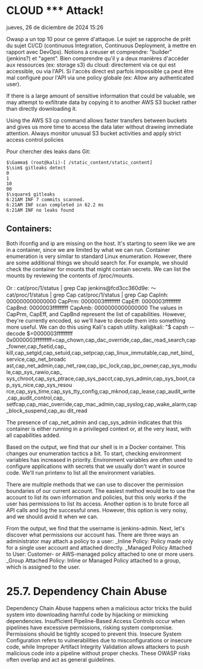 
# CLOUD *** Attack!

jueves, 26 de diciembre de 2024 15:26

Owasp a un top 10 pour ce genre d'attaque.
Le sujet se rapproche de prêt du sujet CI/CD (continuous Integration, Continuous Deployment, à mettre en rapport avec DevOps). Notions à creuser et comprendre: "builder" (jenkins?) et "agent". Bien comprendre qu'il y a deux manières d'accéder aux ressources (ex: storage s3) du cloud: directement via ce qui est accessible, ou via l'API. Si l'accès direct est parfois impossible ça peut être mal configuré pour l'API via une policy globale (ex: Allow any authenticated user).

If there is a large amount of sensitive information that could be valuable, we may attempt to exfiltrate data by copying it to another AWS S3 bucket rather than directly downloading it.

Using the AWS S3 cp command allows faster transfers between buckets and gives us more time to access the data later without drawing immediate attention. Always monitor unusual S3 bucket activities and apply strict access control policies

Pour chercher des leaks dans Git:
```
$\Gamma$ (root@kali)-[ /static_content/static_content]
$\sim$ gitleaks detect
0
1
10
00
$\square$ gitleaks
6:21AM INF 7 commits scanned.
6:21AM INF scan completed in 62.2 ms
6:21AM INF no leaks found
```

## Containers:

Both ifconfig and ip are missing on the host. It's starting to seem like we are in a container, since we are limited by what we can run. Container enumeration is very similar to standard Linux enumeration. However, there are some additional things we should search for. For example, we should check the container for mounts that might contain secrets. We can list the mounts by reviewing the contents of /proc/mounts.

Or : cat/proc/1/status | grep Cap
jenkins@fcd3cc360d9e: 〜 cat/proc/1/status | grep Cap
cat/proc/1/status | grep Cap
CapInh: 000000000000000
CapPrm: 0000003fffffffff
CapEff: 0000003fffffffff
CapBnd: 0000003fffffffff
CapAmb: 0000000000000000
The values in CapPrm, CapEff, and CapBnd represent the list of capabilities. However, they're
currently encoded, so we'll have to decode them into something more useful. We can do this using Kali's capsh utility.
kali@kali: "$ capsh --decode $=0000003fffffffff
0x0000003fffffffff=cap_chown,cap_dac_override,cap_dac_read_search,cap_fowner,cap_fsetid,cap_ kill,cap_setgid,cap_setuid,cap_setpcap,cap_linux_immutable,cap_net_bind_service,cap_net_broadc ast,cap_net_admin,cap_net_raw,cap_ipc_lock,cap_ipc_owner,cap_sys_module,cap_sys_rawio,cap_ sys_chroot,cap_sys_ptrace,cap_sys_pacct,cap_sys_admin,cap_sys_boot,cap_sys_nice,cap_sys_resou rce,cap_sys_time,cap_sys_tty_config,cap_mknod,cap_lease,cap_audit_write,cap_audit_control,cap_ setfcap,cap_mac_override,cap_mac_admin,cap_syslog,cap_wake_alarm,cap_block_suspend,cap_au dit_read

The presence of cap_net_admin and cap_sys_admin indicates that this container is either running in a privileged context or, at the very least, with all capabilities added.

Based on the output, we find that our shell is in a Docker container. This changes our enumeration tactics a bit. To start, checking environment variables has increased in priority. Environment variables are often used to configure applications with secrets that we usually don't want in source code. We'll run printenv to list all the environment variables.

There are multiple methods that we can use to discover the permission boundaries of our current account. The easiest method would be to use the account to list its own information and policies, but this only works if the user has permissions to list its access. Another option is to brute force all API calls and log the successful ones. However, this option is very noisy, and we should avoid it when we can.

From the output, we find that the username is jenkins-admin. Next, let's discover what permissions our account has. There are three ways an administrator may attach a policy to a user:
_Inline Policy: Policy made only for a single user account and attached directly.
_Managed Policy Attached to User: Customer- or AWS-managed policy attached to one or more users.
_Group Attached Policy: Inline or Managed Policy attached to a group, which is assigned to the user.

# 25.7. Dependency Chain Abuse 

Dependency Chain Abuse happens when a malicious actor tricks the build system into downloading harmful code by hijacking or mimicking dependencies. Insufficient Pipeline-Based Access Controls occur when pipelines have excessive permissions, risking system compromise. Permissions should be tightly scoped to prevent this. Insecure System Configuration refers to vulnerabilities due to misconfigurations or insecure code, while Improper Artifact Integrity Validation allows attackers to push malicious code into a pipeline without proper checks. These OWASP risks often overlap and act as general guidelines.
